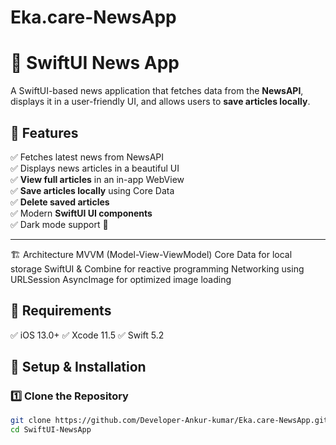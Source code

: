 # Eka.care-NewsApp
# 📰 SwiftUI News App

A SwiftUI-based news application that fetches data from the **NewsAPI**, displays it in a user-friendly UI, and allows users to **save articles locally**.

## 📌 Features
✅ Fetches latest news from NewsAPI  
✅ Displays news articles in a beautiful UI  
✅ **View full articles** in an in-app WebView  
✅ **Save articles locally** using Core Data  
✅ **Delete saved articles**  
✅ Modern **SwiftUI UI components**  
✅ Dark mode support 🌙  

---
🏗️ Architecture
MVVM (Model-View-ViewModel)
Core Data for local storage
SwiftUI & Combine for reactive programming
Networking using URLSession
AsyncImage for optimized image loading


## 📌 Requirements
 ✅ iOS 13.0+ 
 ✅ Xcode 11.5
 ✅ Swift 5.2


## 🚀 Setup & Installation

### **1️⃣ Clone the Repository**
```sh
git clone https://github.com/Developer-Ankur-kumar/Eka.care-NewsApp.git
cd SwiftUI-NewsApp
